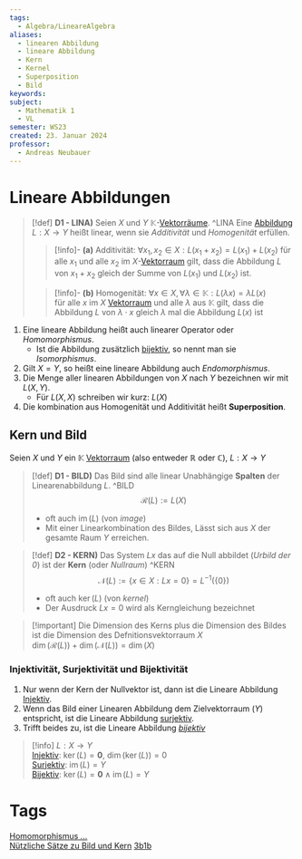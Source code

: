 ```yaml
---
tags:
  - Algebra/LineareAlgebra
aliases:
  - linearen Abbildung
  - lineare Abbildung
  - Kern
  - Kernel
  - Superposition
  - Bild
keywords: 
subject:
  - Mathematik 1
  - VL
semester: WS23
created: 23. Januar 2024
professor:
  - Andreas Neubauer
---
```

 

# Lineare Abbildungen

> [!def] **D1 - LINA)** Seien $X$ und $Y$ $\mathbb{K}$-[Vektorräume](Algebra/Vektorraum.md). ^LINA
> Eine [Abbildung](Abbildung.md) $L: X \rightarrow Y$ heißt linear, wenn sie *Additivität* und *Homogenität* erfüllen.
>
> > [!info]- **(a)** Additivität: $\forall x_1, x_2 \in X: L\left(x_1+x_2\right)=L\left(x_1\right)+L\left(x_2\right)$ 
> > für alle $x_{1}$ und alle $x_{2}$ im $X$-[Vektorraum](Algebra/Vektorraum.md) gilt, dass die Abbildung $L$ von $x_{1}+x_{2}$ gleich der Summe von $L(x_{1})$ und $L(x_{2})$ ist.
>
> > [!info]- **(b)** Homogenität: $\forall x \in X, \forall \lambda \in \mathbb{K}: L(\lambda x)=\lambda L(x)$  
> für alle $x$ im $X$ [Vektorraum](Algebra/Vektorraum.md) und alle $\lambda$ aus $\mathbb{K}$ gilt, dass die Abbildung $L$ von $\lambda \cdot x$ gleich $\lambda$ mal die Abbildung $L(x)$ ist


1. Eine lineare Abbildung heißt auch linearer Operator oder *Homomorphismus*.
	- Ist die Abbildung zusätzlich [bijektiv](Abbildung.md), so nennt man sie *Isomorphismus*.
2. Gilt $X=Y$, so heißt eine lineare Abbildung auch *Endomorphismus*.
3. Die Menge aller linearen Abbildungen von $X$ nach $Y$ bezeichnen wir mit $L(X, Y)$.
	- Für $L(X, X)$ schreiben wir kurz: $L(X)$
4. Die kombination aus Homogenität und Additivität heißt **Superposition**.

## Kern und Bild

Seien $X$ und $Y$ ein $\mathbb{K}$ [Vektorraum](Algebra/Vektorraum.md) (also entweder $\mathbb{R}$ oder $\mathbb{C}$), $L: X \to Y$

> [!def] **D1 - BILD)** Das Bild sind alle linear Unabhängige **Spalten** der Linearenabbildung $L$. ^BILD
> $$\mathcal{R}(L) := L(X)$$
> 
> - oft auch $\operatorname{im}(L)$ (von *image*)
> - Mit einer Linearkombination des Bildes, Lässt sich aus $X$ der gesamte Raum $Y$ erreichen.

> [!def] **D2 - KERN)** Das System $Lx$ das auf die Null abbildet (*Urbild der $0$*) ist der **Kern** (oder *Nullraum*) ^KERN
>$$\mathcal{N}(L):=\{x \in X: L x=0\}=L^{-1}(\{0\})$$ 
> 
> - oft auch $\operatorname{ker}(L)$ (von *kernel*)
> - Der Ausdruck $Lx=0$ wird als Kerngleichung bezeichnet


>[!important] Die Dimension des Kerns plus die Dimension des Bildes ist die Dimension des Defnitionsvektorraum $X$  
> $\operatorname{dim}(\mathcal{R}(L))+\operatorname{dim}(\mathcal{N}(L))=\operatorname{dim}(X)$  

### Injektivität, Surjektivität und Bijektivität

1. Nur wenn der Kern der Nullvektor ist, dann ist die Lineare Abbildung [Injektiv](Abbildung.md).
2. Wenn das Bild einer Linearen Abbildung dem Zielvektorraum ($Y$) entspricht, ist die Lineare Abbildung [surjektiv](Abbildung.md).
3. Trifft beides zu, ist die Lineare Abbildung *[bijektiv](Abbildung.md)* 

> [!info] $L: X \to Y$  
> [Injektiv](Abbildung.md): $\operatorname{ker}(L) = \boldsymbol{0}$, $\operatorname{dim}(\operatorname{ker}(L)) = 0$  
> [Surjektiv](Abbildung.md): $\operatorname{im}(L) = Y$  
> [Bijektiv](Abbildung.md): $\operatorname{ker}(L) = \boldsymbol{0} \wedge \operatorname{im}(L) = Y$

# Tags

[Homomorphismus ...](https://www.youtube.com/watch?v=0wKsFNLR15g)  
[Nützliche Sätze zu Bild und Kern](https://www.youtube.com/watch?v=ub4hx65xpHM)
[3b1b](https://www.youtube.com/watch?v=v8VSDg_WQlA)